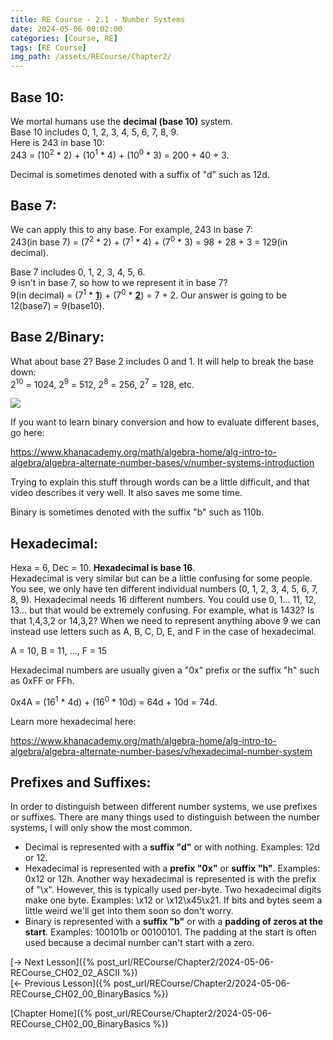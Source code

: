 ```yaml
---
title: RE Course - 2.1 - Number Systems
date: 2024-05-06 00:02:00
categories: [Course, RE]
tags: [RE Course]
img_path: /assets/RECourse/Chapter2/
---
```


## Base 10:

We mortal humans use the **decimal (base 10)** system.  
Base 10 includes 0, 1, 2, 3, 4, 5, 6, 7, 8, 9.  
Here is 243 in base 10:  
243 = (10<sup>2</sup> * 2) + (10<sup>1</sup> * 4) + (10<sup>0</sup> * 3) = 200 + 40 + 3.

Decimal is sometimes denoted with a suffix of "d" such as 12d.

## Base 7:

We can apply this to any base. For example, 243 in base 7:  
243(in base 7) = (7<sup>2</sup> * 2) + (7<sup>1</sup> * 4) + (7<sup>0</sup> * 3) = 98 + 28 + 3 = 129(in decimal).

Base 7 includes 0, 1, 2, 3, 4, 5, 6.  
9 isn't in base 7, so how to we represent it in base 7?  
9(in decimal) = (7<sup>1</sup> * **<u>1</u>**</u>) + (7<sup>0</sup> * **<u>2</u>**</u>) = 7 + 2. Our answer is going to be 12(base7) = 9(base10).

## Base 2/Binary:

What about base 2? Base 2 includes 0 and 1. It will help to break the base down:  
2<sup>10</sup> = 1024, 2<sup>9</sup> = 512, 2<sup>8</sup> = 256, 2<sup>7</sup> = 128, etc.

![](Base2.png)

If you want to learn binary conversion and how to evaluate different bases, go here:

<https://www.khanacademy.org/math/algebra-home/alg-intro-to-algebra/algebra-alternate-number-bases/v/number-systems-introduction>

Trying to explain this stuff through words can be a little difficult, and that video describes it very well. It also saves me some time.

Binary is sometimes denoted with the suffix "b" such as 110b.

## Hexadecimal:

Hexa = 6, Dec = 10. **Hexadecimal is base 16**.  
Hexadecimal is very similar but can be a little confusing for some people. You see, we only have ten different individual numbers (0, 1, 2, 3, 4, 5, 6, 7, 8, 9). Hexadecimal needs 16 different numbers. You could use 0, 1... 11, 12, 13... but that would be extremely confusing. For example, what is 1432? Is that 1,4,3,2 or 14,3,2? When we need to represent anything above 9 we can instead use letters such as A, B, C, D, E, and F in the case of hexadecimal.

A = 10, B = 11, ..., F = 15

Hexadecimal numbers are usually given a "0x" prefix or the suffix "h" such as 0xFF or FFh.

0x4A = (16<sup>1</sup> * 4d) + (16<sup>0</sup> * 10d) = 64d + 10d = 74d.

Learn more hexadecimal here:

<https://www.khanacademy.org/math/algebra-home/alg-intro-to-algebra/algebra-alternate-number-bases/v/hexadecimal-number-system>

## Prefixes and Suffixes:

In order to distinguish between different number systems, we use prefixes or suffixes. There are many things used to distinguish between the number systems, I will only show the most common.  
* Decimal is represented with a **suffix "d"** or with nothing. Examples: 12d or 12. 
* Hexadecimal is represented with a **prefix "0x"** or **suffix "h"**. Examples: 0x12 or 12h. Another way hexadecimal is represented is with the prefix of "\x". However, this is typically used per-byte. Two hexadecimal digits make one byte. Examples: \x12 or \x12\x45\x21. If bits and bytes seem a little weird we'll get into them soon so don't worry.
* Binary is represented with a **suffix "b"** or with a **padding of zeros at the start**. Examples: 100101b or 00100101. The padding at the start is often used because a decimal number can't start with a zero.

[-> Next Lesson]({% post_url/RECourse/Chapter2/2024-05-06-RECourse_CH02_02_ASCII %})  
[<- Previous Lesson]({% post_url/RECourse/Chapter2/2024-05-06-RECourse_CH02_00_BinaryBasics %})  

[Chapter Home]({% post_url/RECourse/Chapter2/2024-05-06-RECourse_CH02_00_BinaryBasics %})
